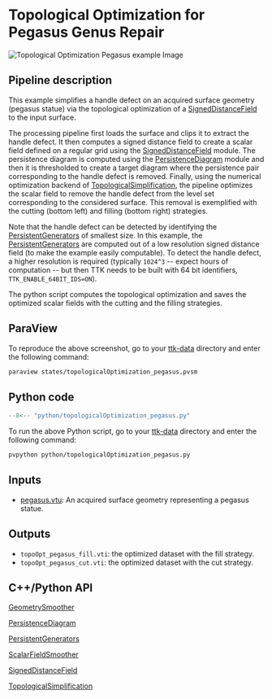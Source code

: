 # Topological Optimization for Pegasus Genus Repair

![Topological Optimization Pegasus example Image](https://topology-tool-kit.github.io/img/gallery/topologicalOptimizationPegasus.jpg)

## Pipeline description
This example simplifies a handle defect on an acquired surface geometry (pegasus statue) via the topological optimization of a [SignedDistanceField](https://topology-tool-kit.github.io/doc/html/classttkSignedDistanceField.html) to the input surface.

The processing pipeline first loads the surface and clips it to extract the handle defect.
It then computes a signed distance field to create a scalar field defined on a regular grid using the [SignedDistanceField](https://topology-tool-kit.github.io/doc/html/classttkSignedDistanceField.html) module.
The persistence diagram is computed using the [PersistenceDiagram](https://topology-tool-kit.github.io/doc/html/classttkPersistenceDiagram.html) module and then it is thresholded to create a target diagram where the persistence pair corresponding to the handle defect is removed.
Finally, using the numerical optimization backend of [TopologicalSimplification](https://topology-tool-kit.github.io/doc/html/classttkTopologicalSimplification.html), the pipeline optimizes the scalar field to remove the handle defect from the level set corresponding to the considered surface. This removal is exemplified with the cutting (bottom left) and filling (bottom right) strategies.

Note that the handle defect can be detected by identifying the [PersistentGenerators](https://topology-tool-kit.github.io/doc/html/classttkPersistentGenerators.html) of smallest size. In this example, the [PersistentGenerators](https://topology-tool-kit.github.io/doc/html/classttkPersistentGenerators.html) are computed out of a low resolution signed distance field (to make the example easily computable). To detect the handle defect, a higher resolution is required (typically `1024^3` -- expect hours of computation -- but then TTK needs to be built with 64 bit identifiers, `TTK_ENABLE_64BIT_IDS=ON`).

The python script computes the topological optimization and saves the optimized scalar fields with the cutting and the filling strategies.

## ParaView
To reproduce the above screenshot, go to your [ttk-data](https://github.com/topology-tool-kit/ttk-data) directory and enter the following command:
``` bash
paraview states/topologicalOptimization_pegasus.pvsm
```

## Python code

``` python  linenums="1"
--8<-- "python/topologicalOptimization_pegasus.py"
```

To run the above Python script, go to your [ttk-data](https://github.com/topology-tool-kit/ttk-data) directory and enter the following command:
``` bash
pvpython python/topologicalOptimization_pegasus.py
```

## Inputs
- [pegasus.vtu](https://github.com/topology-tool-kit/ttk-data/raw/dev/pegasus.vtu): An acquired surface geometry representing a pegasus statue.

## Outputs
-  `topoOpt_pegasus_fill.vti`: the optimized dataset with the fill strategy.
-  `topoOpt_pegasus_cut.vti`: the optimized dataset with the cut strategy.

## C++/Python API

[GeometrySmoother](https://topology-tool-kit.github.io/doc/html/classttkGeometrySmoother.html)

[PersistenceDiagram](https://topology-tool-kit.github.io/doc/html/classttkPersistenceDiagram.html)

[PersistentGenerators](https://topology-tool-kit.github.io/doc/html/classttkPersistentGenerators.html)

[ScalarFieldSmoother](https://topology-tool-kit.github.io/doc/html/classttkScalarFieldSmoother.html)

[SignedDistanceField](https://topology-tool-kit.github.io/doc/html/classttkSignedDistanceField.html)

[TopologicalSimplification](https://topology-tool-kit.github.io/doc/html/classttkTopologicalSimplification.html)

